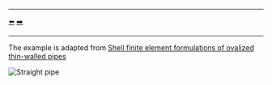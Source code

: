 ***
[⬅️](../027/README.md "Previous example")
[➡️](../029/README.md "Next example")
***

The example is adapted from [Shell finite element formulations of ovalized thin-walled pipes](https://doi.org/10.1080/15397734.2025.2505190)

![Straight pipe](straight_pipe.png)
